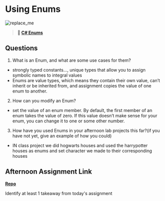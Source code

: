 # Using Enums

![replace_me](https://codeworks.blob.core.windows.net/public/assets/img/illustrations/placeholder.svg)

> **📖 [C# Enums](https://codeworksacademy.com/fs-student-guide/resources/wk10/03-Enums)**

## Questions

1. What is an Enum, and what are some use cases for them?
- strongly typed constants..., unique types that allow you to assign symbolic names to integral values
- Enums are value types, which means they contain their own value, can’t inherit or be inherited from, and assignment copies the value of one enum to another. 

2. How can you modify an Enum?
- set the value of an enum member. By default, the first member of an enum takes the value of zero. If this value doesn’t make sense for your enum, you can change it to one or some other number.

3. How have you used Enums in your afternoon lab projects this far?(if you have not yet, give an example of how you could)

- IN class project we did hogwarts houses and used the harrypotter houses as enums and set character we made to their corresponding houses

## Afternoon Assignment Link

**[Repo](https://github.com/TungLe0319/GregslistSeeSharp)**

Identify at least 1 takeaway from today's assignment
